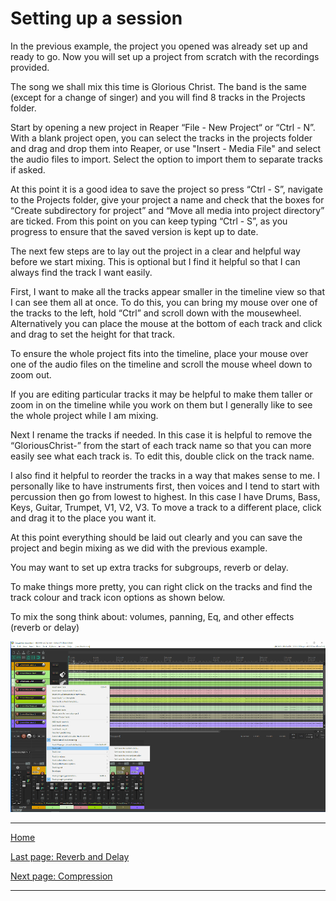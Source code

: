 # Setting up a session

In the previous example, the project you opened was already set up and ready to go. Now you will set up a project from scratch with the recordings provided.

The song we shall mix this time is Glorious Christ. The band is the same (except for a change of singer) and you will find 8 tracks in the Projects folder.

Start by opening a new project in Reaper “File - New Project“ or “Ctrl - N”.
With a blank project open, you can select the tracks in the projects folder and drag and drop them into Reaper, or use "Insert - Media File" and select the audio files to import. Select the option to import them to separate tracks if asked.

At this point it is a good idea to save the project so press “Ctrl - S”, navigate to the Projects folder, give your project a name and check that the boxes for “Create subdirectory for project” and “Move all media into project directory” are ticked.
From this point on you can keep typing “Ctrl - S”, as you progress to ensure that the saved version is kept up to date.

The next few steps are to lay out the project in a clear and helpful way before we start mixing. This is optional but I find it helpful so that I can always find the track I want easily.

First, I want to make all the tracks appear smaller in the timeline view so that I can see them all at once. To do this, you can bring my mouse over one of the tracks to the left, hold “Ctrl” and scroll down with the mousewheel. Alternatively you can place the mouse at the bottom of each track and click and drag to set the height for that track.

To ensure the whole project fits into the timeline, place your mouse over one of the audio files on the timeline and scroll the mouse wheel down to zoom out.

If you are editing particular tracks it may be helpful to make them taller or zoom in on the timeline while you work on them but I generally like to see the whole project while I am mixing.

Next I rename the tracks if needed. In this case it is helpful to remove the “GloriousChrist-” from the start of each track name so that you can more easily see what each track is. To edit this, double click on the track name.

I also find it helpful to reorder the tracks in a way that makes sense to me. I personally like to have instruments first, then voices and I tend to start with percussion then go from lowest to highest. In this case I have Drums, Bass, Keys, Guitar, Trumpet, V1, V2, V3.
To move a track to a different place, click and drag it to the place you want it.

At this point everything should be laid out clearly and you can save the project and begin mixing as we did with the previous example.

You may want to set up extra tracks for subgroups, reverb or delay.

To make things more pretty, you can right click on the tracks and find the track colour and track icon options as shown below.

To mix the song think about: volumes, panning, Eq, and other effects (reverb or delay)

![Pretty colours](../images/pretty-colours.png)

---

[Home](../README.md)

[Last page: Reverb and Delay](02-reverb-delay.md)

[Next page: Compression](04-compression.md)

---
